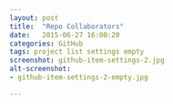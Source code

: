 ```yaml
---
layout: post
title:  "Repo Collaborators"
date:   2015-06-27 16:00:20
categories: GitHub
tags: project list settings empty
screenshot: github-item-settings-2.jpg
alt-screenshot: 
- github-item-settings-2-empty.jpg

---
```

